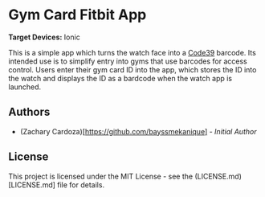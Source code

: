 # Gym Card Fitbit App

**Target Devices:** Ionic

This is a simple app which turns the watch face into a [Code39](https://en.wikipedia.org/wiki/Code_39) barcode.  Its intended use is to simplify entry into gyms  that use barcodes for access control.  Users enter their gym card ID into the app, which stores the ID into the watch and displays the ID as a bardcode when the watch app is launched.

## Authors
- (Zachary Cardoza)[https://github.com/bayssmekanique] - _Initial Author_

## License
This project is licensed under the MIT License - see the (LICENSE.md)[LICENSE.md] file for details.
